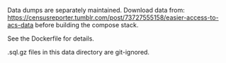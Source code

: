 Data dumps are separately maintained. Download data from:
https://censusreporter.tumblr.com/post/73727555158/easier-access-to-acs-data
before building the compose stack.

See the Dockerfile for details.

.sql.gz files in this data directory are git-ignored.
